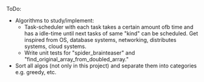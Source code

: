 ToDo:
* Algorithms to study/implement:
  * Task-scheduler with each task takes a certain amount ofb time and has a idle-time until next tasks of same
    "kind" can be scheduled. Get inspired from OS, database systems, networking, distributes systems, cloud systems.
  *  Write unit tests for "spider_brainteaser" and "find_original_array_from_doubled_array."
* Sort all algos (not only in this project) and separate them into categories e.g. greedy, etc.